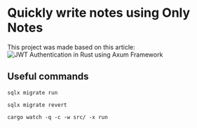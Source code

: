 # Quickly write notes using Only Notes

This project was made based on this article: ![JWT Authentication in Rust using Axum Framework](https://codevoweb.com/wp-content/uploads/2023/04/JWT-Authentication-in-Rust-using-Axum-Framework.webp)

## Useful commands

`sqlx migrate run`

`sqlx migrate revert`

`cargo watch -q -c -w src/ -x run`
